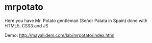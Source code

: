 mrpotato
========

Here you have Mr. Potato gentleman (Señor Patata in Spain) done with HTML5, CSS3 and JS

Demo: http://mayallidem.com/lab/mrpotato/index.html
